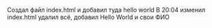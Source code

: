 Создал файл index.html и добавил туда hello world
В 20:04 изменил index.html удалил всё, добавил Hello World и свои ФИО
